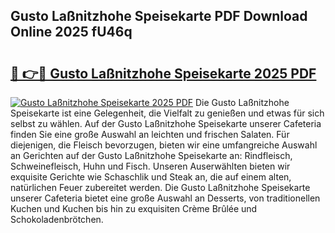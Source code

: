 ## Gusto Laßnitzhohe Speisekarte PDF Download Online 2025 fU46q

# <h2><a href="http://gcaueb.nevu.top/?p=Gusto+La%c3%9fnitzhohe+Speisekarte">🔗 👉🔴 Gusto Laßnitzhohe Speisekarte 2025 PDF</a></h2>

[![Gusto Laßnitzhohe Speisekarte 2025 PDF](https://i.imgur.com/dBaPXMq.png)](http://gcaueb.nevu.top/?p=Gusto+La%c3%9fnitzhohe+Speisekarte)
Die Gusto Laßnitzhohe Speisekarte ist eine Gelegenheit, die Vielfalt zu genießen und etwas für sich selbst zu wählen. Auf der Gusto Laßnitzhohe Speisekarte unserer Cafeteria finden Sie eine große Auswahl an leichten und frischen Salaten. Für diejenigen, die Fleisch bevorzugen, bieten wir eine umfangreiche Auswahl an Gerichten auf der Gusto Laßnitzhohe Speisekarte an: Rindfleisch, Schweinefleisch, Huhn und Fisch. Unseren Auserwählten bieten wir exquisite Gerichte wie Schaschlik und Steak an, die auf einem alten, natürlichen Feuer zubereitet werden. Die Gusto Laßnitzhohe Speisekarte unserer Cafeteria bietet eine große Auswahl an Desserts, von traditionellen Kuchen und Kuchen bis hin zu exquisiten Crème Brûlée und Schokoladenbrötchen.
